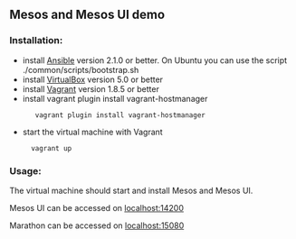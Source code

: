 ## Mesos and Mesos UI demo

### Installation:

* install [Ansible](https://www.ansible.com/) version 2.1.0 or better. On Ubuntu you can use the script ./common/scripts/bootstrap.sh
* install [VirtualBox](https://www.virtualbox.org/) version 5.0 or better
* install [Vagrant](https://www.vagrantup.com/) version 1.8.5 or better
* install vagrant plugin install vagrant-hostmanager
  ```
     vagrant plugin install vagrant-hostmanager
  ```
* start the virtual machine with Vagrant
  ```
    vagrant up
  ```

### Usage:

The virtual machine should start and install Mesos and Mesos UI.

Mesos UI can be accessed on [localhost:14200](http://localhost:14200)

Marathon can be accessed on [localhost:15080](http://localhost:15080)
